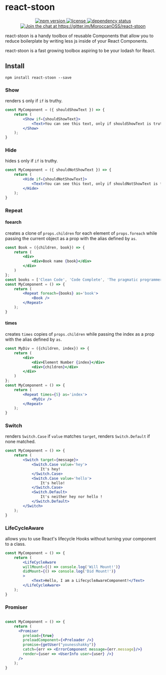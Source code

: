 # react-stoon

<p align="center">
    <a href="https://www.npmjs.com/package/react-stoon">
        <img src="https://img.shields.io/npm/v/react-stoon.svg"
            alt="npm version">
    </a>
    <a href="https://github.com/MoroccanOSS/react-stoon/blob/master/LICENSE">
        <img src="https://img.shields.io/npm/l/react-stoon.svg"
            alt="license">
    </a>
    <a href="https://david-dm.org/MoroccanOSS/react-stoon">
        <img src="https://david-dm.org/MoroccanOSS/react-stoon/status.svg"
            alt="dependency status">
    </a>
    <a href='https://gitter.im/MoroccanOSS/react-stoon?utm_source=badge&utm_medium=badge&utm_campaign=pr-badge&utm_content=badge'>
        <img src='https://badges.gitter.im/MoroccanOSS/react-stoon.svg'
            alt='Join the chat at https://gitter.im/MoroccanOSS/react-stoon'>
    </a>
</p>


react-stoon is a handy toolbox of reusable Components that allow you to reduce boilerplate by writing less js inside of your React Components.


react-stoon is a fast growing toolbox aspiring to be your lodash for React.

## Install

```
npm install react-stoon --save
```


### Show

renders `$` only if `if` is truthy.

```jsx
const MyComponent = ({ shouldShowText }) => {
    return (
        <Show if={shouldShowText}>
            <Text>You can see this text, only if shouldShowText is truthy</Text>
        </Show>
    );
}
```
### Hide

hides `$` only if `if` is truthy.

```jsx
const MyComponent = ({ shouldNotShowText }) => {
    return (
        <Hide if={shouldNotShowText}>
            <Text>You can see this text, only if shouldNotShowText is false</Text>
        </Hide>
    );
}
```

### Repeat

#### foearch

creates a clone of `props.children` for each element of `props.foreach` while passing the current object as a prop with the alias defined by `as`.

```jsx
const Book = ({children, book}) => {
    return (
        <div>
            <div>Book name {book}</div>
        </div>
    )
};
const books = ['Clean Code', 'Code Complete', 'The pragmatic programmer'];
const MyComponent = () => {
    return (
        <Repeat foreach={books} as='book'>
            <Book />
        </Repeat>
    );
}
```

#### times

creates `times` copies of `props.children` while passing the index as a prop with the alias defined by `as`.

```jsx
const MyDiv = ({children, index}) => {
    return (
        <div>
            <div>Element Number {index}</div>
            <div>{children}</div>
        </div>
    )
};
const MyComponent = () => {
    return (
        <Repeat times={5} as='index'>
            <MyDiv />
        </Repeat>
    );
}
```

### Switch

renders `Switch.Case` if `value` matches `target`, renders `Switch.Default` if none matched.

```jsx
const MyComponent = () => {
    return (
        <Switch target={message}>
            <Switch.Case value='hey'>
                It's hey!
            </Switch.Case>
            <Switch.Case value='hello'>
                It's hello!
            </Switch.Case>
            <Switch.Default>
                It's neither hey nor hello !
            </Switch.Default>
        </Switch>
    );
}
```

### LifeCycleAware

allows you to use React's lifecycle Hooks without turning your component to a class.

```jsx
const MyComponent = () => {
    return (
        <LifeCycleAware
        willMount={() => console.log('Will Mount!')}
        didMount={() => console.log('Did Mount!')}
        >
            <Text>Hello, I am a LifecycleAwareComponent!</Text>
        </LifeCycleAware>
    );
}
```


### Promiser

```jsx

const MyComponent = () => {
    return (
      <Promiser
        preload={true}
        preloadComponent={<Preloader />}
        promise={getUser("younesshakky")}
        catch={err => <ErrorComponent message={err.message}/>}
        render={user => <UserInfo user={user} />}
      />
    );
}
```
